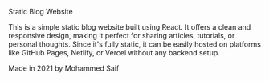 Static Blog Website

This is a simple static blog website built using React. It offers a clean and responsive design, making it perfect for sharing articles, tutorials, or personal thoughts. Since it's fully static, it can be easily hosted on platforms like GitHub Pages, Netlify, or Vercel without any backend setup.


Made in 2021 by Mohammed Saif